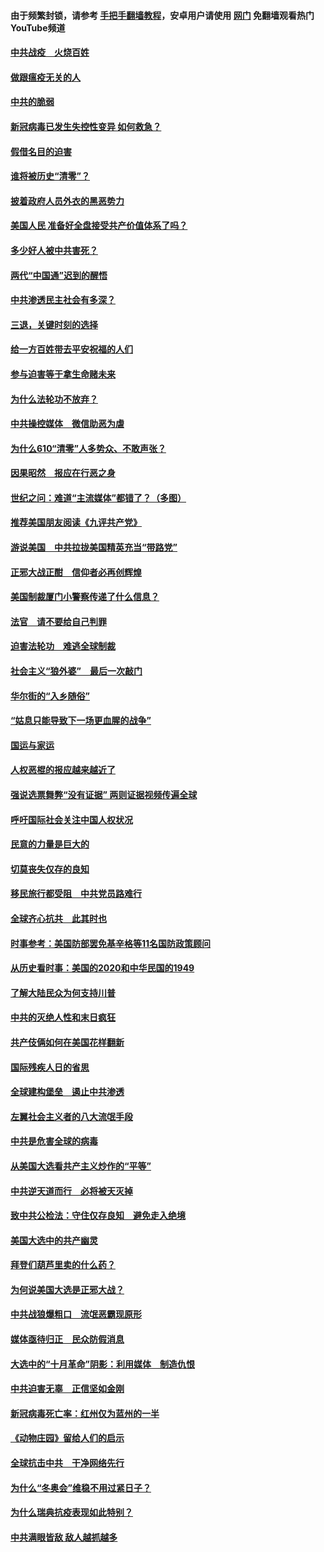 #### 由于频繁封锁，请参考 [手把手翻墙教程](https://github.com/gfw-breaker/guides/wiki/)，安卓用户请使用 [网门](https://github.com/gfw-breaker/nogfw/blob/master/dl.md?t=01080500) 免翻墙观看热门YouTube频道 

#### [中共战疫　火烧百姓](../pages/251/418220.md?t=01080500) 

#### [做跟瘟疫无关的人](../pages/251/418171.md?t=01080500) 

#### [中共的脆弱](../pages/251/418196.md?t=01080500) 

#### [新冠病毒已发生失控性变异 如何救急？](../pages/251/418032.md?t=01080500) 

#### [假借名目的迫害](../pages/251/418055.md?t=01080500) 

#### [谁将被历史“清零”？](../pages/251/417485.md?t=01080500) 

#### [披着政府人员外衣的黑恶势力](../pages/251/417442.md?t=01080500) 

#### [美国人民 准备好全盘接受共产价值体系了吗？](../pages/251/417491.md?t=01080500) 

#### [多少好人被中共害死？](../pages/251/417144.md?t=01080500) 

#### [两代“中国通”迟到的醒悟](../pages/251/417064.md?t=01080500) 

#### [中共渗透民主社会有多深？](../pages/251/417063.md?t=01080500) 

#### [三退，关键时刻的选择](../pages/251/416969.md?t=01080500) 

#### [给一方百姓带去平安祝福的人们](../pages/251/416941.md?t=01080500) 

#### [参与迫害等于拿生命赌未来](../pages/251/416856.md?t=01080500) 

#### [为什么法轮功不放弃？](../pages/251/416864.md?t=01080500) 

#### [中共操控媒体　微信助恶为虐](../pages/251/416724.md?t=01080500) 

#### [为什么610“清零”人多势众、不敢声张？](../pages/251/416632.md?t=01080500) 

#### [因果昭然　报应在行恶之身](../pages/251/416582.md?t=01080500) 

#### [世纪之问：难道“主流媒体”都错了？（多图）](../pages/251/416571.md?t=01080500) 

#### [推荐美国朋友阅读《九评共产党》](../pages/251/416510.md?t=01080500) 

#### [游说美国　中共拉拢美国精英充当“带路党”](../pages/251/416529.md?t=01080500) 

#### [正邪大战正酣　信仰者必再创辉煌](../pages/251/416433.md?t=01080500) 

#### [美国制裁厦门小警察传递了什么信息？](../pages/251/416432.md?t=01080500) 

#### [法官　请不要给自己判罪](../pages/251/416379.md?t=01080500) 

#### [迫害法轮功　难逃全球制裁](../pages/251/416380.md?t=01080500) 

#### [社会主义“狼外婆”　最后一次敲门](../pages/251/416394.md?t=01080500) 

#### [华尔街的“入乡随俗”](../pages/251/416395.md?t=01080500) 

#### [“姑息只能导致下一场更血腥的战争”](../pages/251/416223.md?t=01080500) 

#### [国运与家运](../pages/251/416224.md?t=01080500) 

#### [人权恶棍的报应越来越近了](../pages/251/416276.md?t=01080500) 

#### [强说选票舞弊“没有证据” 两则证据视频传遍全球](../pages/251/416227.md?t=01080500) 

#### [呼吁国际社会关注中国人权状况](../pages/251/416135.md?t=01080500) 

#### [民意的力量是巨大的](../pages/251/416222.md?t=01080500) 

#### [切莫丧失仅存的良知](../pages/251/416134.md?t=01080500) 

#### [移民旅行都受阻　中共党员路难行](../pages/251/416033.md?t=01080500) 

#### [全球齐心抗共　此其时也](../pages/251/415989.md?t=01080500) 

#### [时事参考：美国防部罢免基辛格等11名国防政策顾问](../pages/251/415970.md?t=01080500) 

#### [从历史看时事：美国的2020和中华民国的1949](../pages/251/415949.md?t=01080500) 

#### [了解大陆民众为何支持川普](../pages/251/415950.md?t=01080500) 

#### [中共的灭绝人性和末日疯狂](../pages/251/415944.md?t=01080500) 

#### [共产伎俩如何在美国花样翻新](../pages/251/415908.md?t=01080500) 

#### [国际残疾人日的省思](../pages/251/415849.md?t=01080500) 

#### [全球建构堡垒　遏止中共渗透](../pages/251/415850.md?t=01080500) 

#### [左翼社会主义者的八大流氓手段](../pages/251/415802.md?t=01080500) 

#### [中共是危害全球的病毒](../pages/251/415569.md?t=01080500) 

#### [从美国大选看共产主义炒作的“平等”](../pages/251/415654.md?t=01080500) 

#### [中共逆天道而行　必将被天灭掉](../pages/251/415626.md?t=01080500) 

#### [致中共公检法：守住仅存良知　避免走入绝境](../pages/251/415627.md?t=01080500) 

#### [美国大选中的共产幽灵](../pages/251/415618.md?t=01080500) 

#### [拜登们葫芦里卖的什么药？](../pages/251/415531.md?t=01080500) 

#### [为何说美国大选是正邪大战？](../pages/251/415530.md?t=01080500) 

#### [中共战狼爆粗口　流氓恶霸现原形](../pages/251/415426.md?t=01080500) 

#### [媒体亟待归正　民众防假消息](../pages/251/415402.md?t=01080500) 

#### [大选中的“十月革命”阴影：利用媒体　制造仇恨](../pages/251/415334.md?t=01080500) 

#### [中共迫害无辜　正信坚如金刚](../pages/251/415307.md?t=01080500) 

#### [新冠病毒死亡率：红州仅为蓝州的一半](../pages/251/415164.md?t=01080500) 

#### [《动物庄园》留给人们的启示](../pages/251/415178.md?t=01080500) 

#### [全球抗击中共　干净网络先行](../pages/251/415096.md?t=01080500) 

#### [为什么“冬奥会”维稳不用过紧日子？](../pages/251/414949.md?t=01080500) 

#### [为什么瑞典抗疫表现如此特别？](../pages/251/414950.md?t=01080500) 

#### [中共满眼皆敌 敌人越抓越多](../pages/251/415053.md?t=01080500) 

